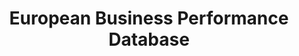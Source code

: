 ---
layout: default
cost: None
description: 'The European Business Performance database describes the performance
  of the largest enterprises in the twentieth century. It covers eight countries that
  together consistently account for above 80 per cent of western European GDP: Great
  Britain, Germany, France, Belgium, Italy, Spain, Sweden, and Finland. Data have
  been collected for five benchmark years, namely on the eve of WWI (1913), before
  the Great Depression (1927), at the extremes of the golden age (1954 and 1972),
  and in 2000.'
last_edit: 10/21 13:35
location: https://www.icrios.unibocconi.eu/wps/wcm/connect/Cdr/Icrios/Home/Resources/Databases/EUROPEAN+BUSINESS+PERFORMANCE+database/
maintained_by: crios@unibocconi.it
record_creation_timestamp: 10/21 13:35
related_publications: https://global.oup.com/academic/product/the-performance-of-european-business-in-the-twentieth-century-9780198749776?cc=it&lang=en&
shortname: european_business_performance
tags:
- Europe
- 'GDP'
- 'productivity'
timeframe: 1910-2000
title: European Business Performance Database
uuid: 1ba76694-1853-4721-88f9-1079418fc3d6
---